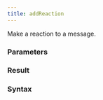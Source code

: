 ```yaml
---
title: addReaction
---
```


Make a reaction to a message.


### Parameters 



### Result 



### Syntax





